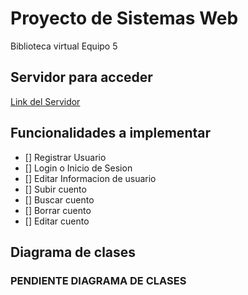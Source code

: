 # Proyecto de Sistemas Web
Biblioteca virtual Equipo 5


## Servidor para acceder
[Link del Servidor](https://emanuel.d3msvwuf5241zy.amplifyapp.com/Proyecto/Equipo5/SitioWeb/index.html) 

## Funcionalidades a implementar
- [] Registrar Usuario
- [] Login o Inicio de Sesion
- [] Editar Informacion de usuario
- [] Subir cuento
- [] Buscar cuento
- [] Borrar cuento
- [] Editar cuento


## Diagrama de clases

### PENDIENTE DIAGRAMA DE CLASES



